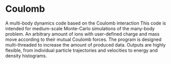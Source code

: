 # Coulomb
A multi-body dynamics code based on the Coulomb interaction
This code is intended for medium-scale Monte-Carlo simulations of the many-body problem. An arbitrary amount of ions with user-defined charge and mass move according to their mutual Coulomb forces. The program is designed multi-threaded to increase the amount of produced data.
Outputs are highly flexible, from individual particle trajectories and velocities to energy and density histograms.
